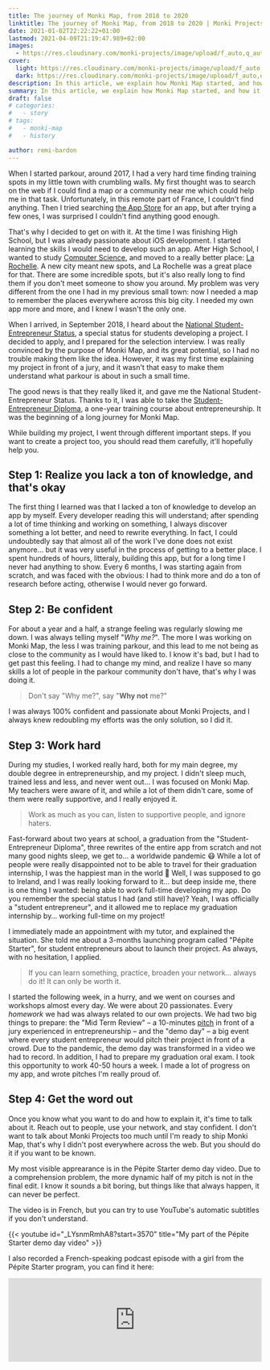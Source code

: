 ```yaml
---
title: The journey of Monki Map, from 2018 to 2020
linktitle: The journey of Monki Map, from 2018 to 2020 | Monki Projects Blog
date: 2021-01-02T22:22:22+01:00
lastmod: 2021-04-09T21:19:47.989+02:00
images:
  - https://res.cloudinary.com/monki-projects/image/upload/f_auto,q_auto,dpr_auto,w_auto/v1617994719/website/en/uploads/articles/monki-map-from-2018-to-2020/cover-light
cover:
  light: https://res.cloudinary.com/monki-projects/image/upload/f_auto,q_auto,dpr_auto,w_auto/v1617994719/website/en/uploads/articles/monki-map-from-2018-to-2020/cover-light
  dark: https://res.cloudinary.com/monki-projects/image/upload/f_auto,q_auto,dpr_auto,w_auto/v1617994719/website/en/uploads/articles/monki-map-from-2018-to-2020/cover-dark
description: In this article, we explain how Monki Map started, and how it got here. We also tell you the good and bad things that happened on the road.
summary: In this article, we explain how Monki Map started, and how it got here. We also tell you the good and bad things that happened on the road.
draft: false
# categories:
#   - story
# tags:
#   - monki-map
#   - history

author: remi-bardon
---
```


When I started parkour, around 2017, I had a very hard time finding training spots in my little town with crumbling walls. My first thought was to search on the web if I could find a map or a community near me which could help me in that task. Unfortunately, in this remote part of France, I couldn't find anything. Then I tried searching [the App Store](https://www.apple.com/app-store/) for an app, but after trying a few ones, I was surprised I couldn't find anything good enough.

That's why I decided to get on with it. At the time I was finishing High School, but I was already passionate about iOS development. I started learning the skills I would need to develop such an app. After High School, I wanted to study [Computer Science](https://en.wikipedia.org/wiki/Computer_science), and moved to a really better place: [La Rochelle](https://goo.gl/maps/XuttxvPnTYuBwHkG7). A new city meant new spots, and La Rochelle was a great place for that. There are some incredible spots, but it's also really long to find them if you don't meet someone to show you around. My problem was very different from the one I had in my previous small town: now I needed a map to remember the places everywhere across this big city. I needed my own app more and more, and I knew I wasn't the only one.

When I arrived, in September 2018, I heard about the [National Student-Entrepreneur Status](https://www.service-public.fr/particuliers/vosdroits/F32313?lang=en), a special status for students developing a project. I decided to apply, and I prepared for the selection interview. I was really convinced by the purpose of Monki Map, and its great potential, so I had no trouble making them like the idea. However, it was my first time explaining my project in front of a jury, and it wasn't that easy to make them understand what parkour is about in such a small time.

The good news is that they really liked it, and gave me the National Student-Entrepreneur Status. Thanks to it, I was able to take the [Student-Entrepreneur Diploma](https://www.gouvernement.fr/le-statut-national-etudiant-entrepreneur), a one-year training course about entrepreneurship. It was the beginning of a long journey for Monki Map.

While building my project, I went through different important steps. If you want to create a project too, you should read them carefully, it'll hopefully help you.

## Step 1: Realize you lack a ton of knowledge, and that's okay

The first thing I learned was that I lacked a ton of knowledge to develop an app by myself. Every developer reading this will understand; after spending a lot of time thinking and working on something, I always discover something a lot better, and need to rewrite everything. In fact, I could undoubtedly say that almost all of the work I've done does not exist anymore… but it was very useful in the process of getting to a better place. I spent hundreds of hours, litteraly, building this app, but for a long time I never had anything to show. Every 6 months, I was starting again from scratch, and was faced with the obvious: I had to think more and do a ton of research before acting, otherwise I would never go forward.

## Step 2: Be confident

For about a year and a half, a strange feeling was regularly slowing me down. I was always telling myself "*Why me?*". The more I was working on Monki Map, the less I was training parkour, and this lead to me not being as close to the community as I would have liked to. I know it's bad, but I had to get past this feeling. I had to change my mind, and realize I have so many skills a lot of people in the parkour community don't have, that's why I was doing it.

> Don't say "Why me?", say "**Why not** me?"

I was always 100% confident and passionate about Monki Projects, and I always knew redoubling my efforts was the only solution, so I did it.

## Step 3: Work hard

During my studies, I worked really hard, both for my main degree, my double degree in entrepreneurship, and my project. I didn't sleep much, trained less and less, and never went out… I was focused on Monki Map. My teachers were aware of it, and while a lot of them didn't care, some of them were really supportive, and I really enjoyed it.

> Work as much as you can, listen to supportive people, and ignore haters.

Fast-forward about two years at school, a graduation from the "Student-Entrepreneur Diploma", three rewrites of the entire app from scratch and not many good nights sleep, we get to… a worldwide pandemic 😷 While a lot of people were really disappointed not to be able to travel for their graduation internship, I was the happiest man in the world 🤩 Well, I was supposed to go to Ireland, and I was really looking forward to it… but deep inside me, there is one thing I wanted: being able to work full-time developing my app. Do you remember the special status I had (and still have)? Yeah, I was officially a "student entrepreneur", and it allowed me to replace my graduation internship by… working full-time on my project!

I immediately made an appointment with my tutor, and explained the situation. She told me about a 3-months launching program called "Pépite Starter", for student entrepreneurs about to launch their project. As always, with no hesitation, I applied.

> If you can learn something, practice, broaden your network… always do it! It can only be worth it.

I started the following week, in a hurry, and we went on courses and workshops almost every day. We were about 20 passionates. Every *homework* we had was always related to our own projects. We had two big things to prepare: the "Mid Term Review" – a 10-minutes [pitch](https://en.wikipedia.org/wiki/Elevator_pitch) in front of a jury experienced in entrepreneurship – and the "demo day" – a big event where every student entrepreneur would pitch their project in front of a crowd. Due to the pandemic, the demo day was transformed in a video we had to record. In addition, I had to prepare my graduation oral exam. I took this opportunity to work 40-50 hours a week. I made a lot of progress on my app, and wrote pitches I'm really proud of.

## Step 4: Get the word out

Once you know what you want to do and how to explain it, it's time to talk about it. Reach out to people, use your network, and stay confident. I don't want to talk about Monki Projects too much until I'm ready to ship Monki Map, that's why I didn't post everywhere across the web. But you should do it if you want to be known.

My most visible apprearance is in the Pépite Starter demo day video. Due to a comprehension problem, the more dynamic half of my pitch is not in the final edit. I know it sounds a bit boring, but things like that always happen, it can never be perfect.

The video is in French, but you can try to use YouTube's automatic subtitles if you don't understand.

{{< youtube id="_LYsnmRmhA8?start=3570" title="My part of the Pépite Starter demo day video" >}}

I also recorded a French-speaking podcast episode with a girl from the Pépite Starter program, you can find it here:

<iframe width="100%" height="166" scrolling="no" frameborder="no" allow="autoplay" src="https://w.soundcloud.com/player/?url=https%3A//api.soundcloud.com/tracks/815747719&color=%23ff5500&auto_play=false&hide_related=true&show_comments=true&show_user=true&show_reposts=false&show_teaser=true"></iframe>
